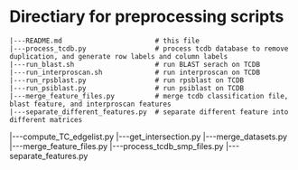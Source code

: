 




# Directiary for preprocessing scripts

```
|---README.md                       # this file
|---process_tcdb.py                 # process tcdb database to remove duplication, and generate row labels and column labels
|---run_blast.sh                    # run BLAST serach on TCDB
|---run_interproscan.sh             # run interproscan on TCDB
|---run_rpsblast.py                 # run rpsblast on TCDB
|---run_psiblast.py                 # run psiblast on TCDB
|---merge_feature_files.py          # merge tcdb classification file, blast feature, and interproscan features
|---separate_different_features.py  # separate different feature into different matrices
```



|---compute_TC_edgelist.py
|---get_intersection.py
|---merge_datasets.py
|---merge_feature_files.py
|---process_tcdb_smp_files.py
|---separate_features.py
